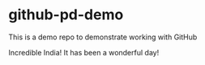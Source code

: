 # github-pd-demo
This is a demo repo to demonstrate working with GitHub

Incredible India!
It has been a wonderful day!
